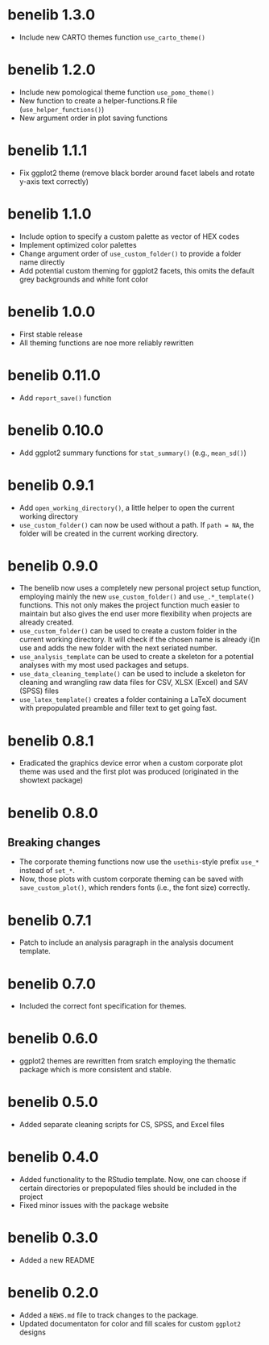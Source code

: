 # benelib 1.3.0
* Include new CARTO themes function `use_carto_theme()`

# benelib 1.2.0
* Include new pomological theme function `use_pomo_theme()`
* New function to create a helper-functions.R file (`use_helper_functions()`)
* New argument order in plot saving functions

# benelib 1.1.1
* Fix ggplot2 theme (remove black border around facet labels and rotate y-axis text correctly)

# benelib 1.1.0
* Include option to specify a custom palette as vector of HEX codes
* Implement optimized color palettes
* Change argument order of `use_custom_folder()` to provide a folder name directly
* Add potential custom theming for ggplot2 facets, this omits the default grey backgrounds and white font color

# benelib 1.0.0
* First stable release
* All theming functions are noe more reliably rewritten

# benelib 0.11.0
* Add `report_save()` function

# benelib 0.10.0
* Add ggplot2 summary functions for `stat_summary()` (e.g., `mean_sd()`)

# benelib 0.9.1

* Add `open_working_directory()`, a little helper to open the current working directory
* `use_custom_folder()` can now be used without a path. If `path = NA`, the folder will be created in the current working directory.

# benelib 0.9.0

* The benelib now uses a completely new personal project setup function, employing mainly the new `use_custom_folder()` and `use_.*_template()` functions. This not only makes the project function much easier to maintain but also gives the end user more flexibility when projects are already created.
* `use_custom_folder()` can be used to create a custom folder in the current working directory. It will check if the chosen name is already i()n use and adds the new folder with the next seriated number.
* `use_analysis_template` can be used to create a skeleton for a potential analyses with my most used packages and setups.
* `use_data_cleaning_template()` can be used to include a skeleton for cleaning and wrangling raw data files for CSV, XLSX (Excel) and SAV (SPSS) files
* `use_latex_template()` creates a folder containing a LaTeX document with prepopulated preamble and filler text to get going fast.

# benelib 0.8.1

* Eradicated the graphics device error when a custom corporate plot theme was used and the first plot was produced (originated in the showtext package)

# benelib 0.8.0
## Breaking changes

* The corporate theming functions now use the `usethis`-style prefix `use_*` instead of `set_*`.
* Now, those plots with custom corporate theming can be saved with `save_custom_plot()`, which renders fonts (i.e., the font size) correctly.

# benelib 0.7.1

* Patch to include an analysis paragraph in the analysis document template.

# benelib 0.7.0

* Included the correct font specification for themes.

# benelib 0.6.0

* ggplot2 themes are rewritten from sratch employing the thematic package which is more consistent and stable.

# benelib 0.5.0

* Added separate cleaning scripts for CS, SPSS, and Excel files

# benelib 0.4.0

* Added functionality to the RStudio template. Now, one can choose if certain directories or prepopulated files should be included in the project
* Fixed minor issues with the package website

# benelib 0.3.0

* Added a new README

# benelib 0.2.0

* Added a `NEWS.md` file to track changes to the package.
* Updated documentaton for color and fill scales for custom `ggplot2` designs
